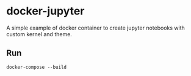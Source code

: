 # docker-jupyter

A simple example of docker container to create jupyter notebooks with custom kernel and theme.

## Run

```docker-compose --build```
